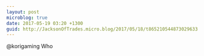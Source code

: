 ```yaml
---
layout: post
microblog: true
date: 2017-05-19 03:20 +1300
guid: http://JacksonOfTrades.micro.blog/2017/05/18/t865210544873029633.html
---
```

@korigaming Who
